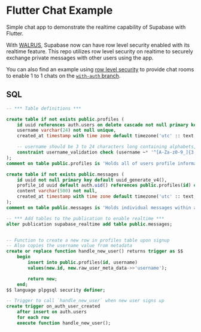 # Flutter Chat Example

Simple chat app to demonstrate the realtime capability of Supabase with Flutter.

With [WALRUS](https://github.com/supabase/walrus), Supabase now can have row level security enabled with its realtime feature. This repo utilizes row level security on realtime to securely exchange private messages with other users using the app.

You can also find an example using [row level security](https://supabase.com/docs/guides/auth/row-level-security) to provide chat rooms to enable 1 to 1 chats on the [`with-auth` branch](https://github.com/supabase-community/flutter-chat/tree/with_auth). 

## SQL

```sql
-- *** Table definitions ***

create table if not exists public.profiles (
    id uuid references auth.users on delete cascade not null primary key,
    username varchar(24) not null unique,
    created_at timestamp with time zone default timezone('utc' :: text, now()) not null,

    -- username should be 3 to 24 characters long containing alphabets, numbers and underscores
    constraint username_validation check (username ~* '^[A-Za-z0-9_]{3,24}$')
);
comment on table public.profiles is 'Holds all of users profile information';

create table if not exists public.messages (
    id uuid not null primary key default uuid_generate_v4(),
    profile_id uuid default auth.uid() references public.profiles(id) on delete cascade not null,
    content varchar(500) not null,
    created_at timestamp with time zone default timezone('utc' :: text, now()) not null
);
comment on table public.messages is 'Holds individual messages within a chat room.';

-- *** Add tables to the publication to enable realtime ***
alter publication supabase_realtime add table public.messages;


-- Function to create a new row in profiles table upon signup
-- Also copies the username value from metadata
create or replace function handle_new_user() returns trigger as $$
    begin
        insert into public.profiles(id, username)
        values(new.id, new.raw_user_meta_data->>'username');

        return new;
    end;
$$ language plpgsql security definer;

-- Trigger to call `handle_new_user` when new user signs up
create trigger on_auth_user_created
    after insert on auth.users
    for each row
    execute function handle_new_user();
```

